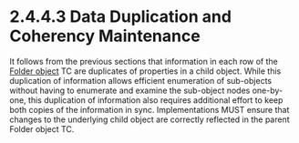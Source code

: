 <html dir="LTR" xmlns:mshelp="http://msdn.microsoft.com/mshelp" xmlns:ddue="http://ddue.schemas.microsoft.com/authoring/2003/5" xmlns:xlink="http://www.w3.org/1999/xlink" xmlns:tool="http://www.microsoft.com/tooltip">
    <head>
        <meta http-equiv="Content-Type" content="text/html; CHARSET=utf-8"></meta>
        <meta name="save" content="history"></meta>
        <title>2.4.4.3 Data Duplication and Coherency Maintenance</title>
        <xml>
            <mshelp:toctitle title="2.4.4.3 Data Duplication and Coherency Maintenance"></mshelp:toctitle>
            <mshelp:rltitle title="[MS-PST]: Data Duplication and Coherency Maintenance"></mshelp:rltitle>
            <mshelp:keyword index="A" term="0ca6bb65-92c3-4c94-9276-a7d5f8b15abe"></mshelp:keyword>
            <mshelp:attr name="DCSext.ContentType" value="open specification"></mshelp:attr>
            <mshelp:attr name="AssetID" value="0ca6bb65-92c3-4c94-9276-a7d5f8b15abe"></mshelp:attr>
            <mshelp:attr name="TopicType" value="kbRef"></mshelp:attr>
            <mshelp:attr name="DCSext.Title" value="[MS-PST]: Data Duplication and Coherency Maintenance" />
        </xml>
    </head>
    <body>
        <div id="header">
            <h1 class="heading">2.4.4.3 Data Duplication and Coherency Maintenance</h1>
        </div>
        <div id="mainSection">
            <div id="mainBody">
                <div id="allHistory" class="saveHistory"></div>
                <div id="sectionSection0" class="section" name="collapseableSection">
<p>It follows from the previous sections that information in
each row of the <a href="08220cc9-69b1-4072-a2e7-2a0ff201d505.md#gt_0682daa7-c1b8-419b-8a32-6048833d0b72">Folder
object</a> TC are duplicates of properties in a child object. While this
duplication of information allows efficient enumeration of sub-objects without
having to enumerate and examine the sub-object nodes one-by-one, this
duplication of information also requires additional effort to keep both copies
of the information in sync. Implementations MUST ensure that changes to the
underlying child object are correctly reflected in the parent Folder object TC.</p>
                </div>
            </div>
        </div>
    </body>
</html>